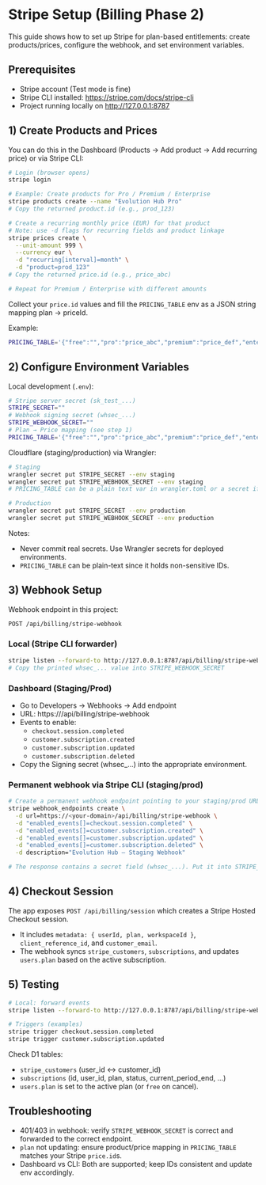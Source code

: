 # Stripe Setup (Billing Phase 2)

This guide shows how to set up Stripe for plan-based entitlements: create products/prices, configure the webhook, and set environment variables.

## Prerequisites

- Stripe account (Test mode is fine)
- Stripe CLI installed: <https://stripe.com/docs/stripe-cli>
- Project running locally on <http://127.0.0.1:8787>

## 1) Create Products and Prices

You can do this in the Dashboard (Products → Add product → Add recurring price) or via Stripe CLI:

```bash
# Login (browser opens)
stripe login

# Example: Create products for Pro / Premium / Enterprise
stripe products create --name "Evolution Hub Pro"
# Copy the returned product.id (e.g., prod_123)

# Create a recurring monthly price (EUR) for that product
# Note: use -d flags for recurring fields and product linkage
stripe prices create \
  --unit-amount 999 \
  --currency eur \
  -d "recurring[interval]=month" \
  -d "product=prod_123"
# Copy the returned price.id (e.g., price_abc)

# Repeat for Premium / Enterprise with different amounts
```

Collect your `price.id` values and fill the `PRICING_TABLE` env as a JSON string mapping plan → priceId.

Example:

```bash
PRICING_TABLE='{"free":"","pro":"price_abc","premium":"price_def","enterprise":"price_ghi"}'
```

## 2) Configure Environment Variables

Local development (`.env`):

```bash
# Stripe server secret (sk_test_...)
STRIPE_SECRET=""
# Webhook signing secret (whsec_...)
STRIPE_WEBHOOK_SECRET=""
# Plan → Price mapping (see step 1)
PRICING_TABLE='{"free":"","pro":"price_abc","premium":"price_def","enterprise":"price_ghi"}'
```

Cloudflare (staging/production) via Wrangler:

```bash
# Staging
wrangler secret put STRIPE_SECRET --env staging
wrangler secret put STRIPE_WEBHOOK_SECRET --env staging
# PRICING_TABLE can be a plain text var in wrangler.toml or a secret if preferred

# Production
wrangler secret put STRIPE_SECRET --env production
wrangler secret put STRIPE_WEBHOOK_SECRET --env production
```

Notes:

- Never commit real secrets. Use Wrangler secrets for deployed environments.
- `PRICING_TABLE` can be plain-text since it holds non-sensitive IDs.

## 3) Webhook Setup

Webhook endpoint in this project:

```bash
POST /api/billing/stripe-webhook
```

### Local (Stripe CLI forwarder)

```bash
stripe listen --forward-to http://127.0.0.1:8787/api/billing/stripe-webhook
# Copy the printed whsec_... value into STRIPE_WEBHOOK_SECRET
```

### Dashboard (Staging/Prod)

- Go to Developers → Webhooks → Add endpoint
- URL: https://<your-domain>/api/billing/stripe-webhook
- Events to enable:
  - `checkout.session.completed`
  - `customer.subscription.created`
  - `customer.subscription.updated`
  - `customer.subscription.deleted`
- Copy the Signing secret (whsec_...) into the appropriate environment.

### Permanent webhook via Stripe CLI (staging/prod)

```bash
# Create a permanent webhook endpoint pointing to your staging/prod URL
stripe webhook_endpoints create \
  -d url=https://<your-domain>/api/billing/stripe-webhook \
  -d "enabled_events[]=checkout.session.completed" \
  -d "enabled_events[]=customer.subscription.created" \
  -d "enabled_events[]=customer.subscription.updated" \
  -d "enabled_events[]=customer.subscription.deleted" \
  -d description="Evolution Hub – Staging Webhook"

# The response contains a secret field (whsec_...). Put it into STRIPE_WEBHOOK_SECRET
```

## 4) Checkout Session

The app exposes `POST /api/billing/session` which creates a Stripe Hosted Checkout session.

- It includes `metadata: { userId, plan, workspaceId }`, `client_reference_id`, and `customer_email`.
- The webhook syncs `stripe_customers`, `subscriptions`, and updates `users.plan` based on the active subscription.

## 5) Testing

```bash
# Local: forward events
stripe listen --forward-to http://127.0.0.1:8787/api/billing/stripe-webhook

# Triggers (examples)
stripe trigger checkout.session.completed
stripe trigger customer.subscription.updated
```

Check D1 tables:

- `stripe_customers` (user_id ↔ customer_id)
- `subscriptions` (id, user_id, plan, status, current_period_end, ...)
- `users.plan` is set to the active plan (or `free` on cancel).

## Troubleshooting

- 401/403 in webhook: verify `STRIPE_WEBHOOK_SECRET` is correct and forwarded to the correct endpoint.
- `plan` not updating: ensure product/price mapping in `PRICING_TABLE` matches your Stripe `price.id`s.
- Dashboard vs CLI: Both are supported; keep IDs consistent and update env accordingly.
